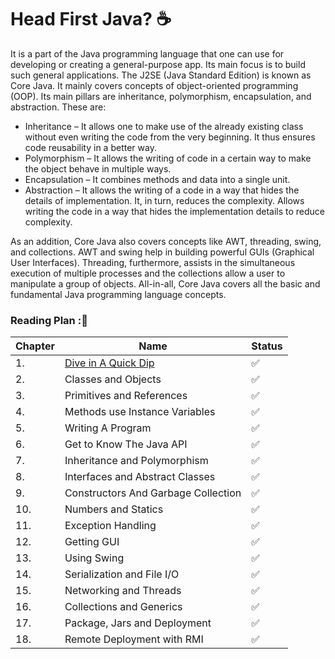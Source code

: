 # Head First Java? ☕ 
It is a part of the Java programming language that one can use for developing or creating a general-purpose app. 
Its main focus is to build such general applications. The J2SE (Java Standard Edition) is known as Core Java. 
It mainly covers concepts of object-oriented programming (OOP). Its main pillars are inheritance, polymorphism, encapsulation, and abstraction. 
These are:

 - Inheritance – It allows one to make use of the already existing class without even writing the code from the very beginning. It thus ensures code reusability in a better way.
 - Polymorphism – It allows the writing of code in a certain way to make the object behave in multiple ways.
 - Encapsulation – It combines methods and data into a single unit.
 - Abstraction – It allows the writing of a code in a way that hides the details of implementation. It, in turn, reduces the complexity. Allows writing the code in a way that hides the 
 implementation details to reduce complexity.
 
As an addition, Core Java also covers concepts like AWT, threading, swing, and collections. AWT and swing help in building powerful GUIs (Graphical User Interfaces). 
Threading, furthermore, assists in the simultaneous execution of multiple processes and the collections allow a user to manipulate a group of objects. All-in-all, 
Core Java covers all the basic and fundamental Java programming language concepts.


### Reading Plan :📑
 
|Chapter|Name|Status|
|--|----|---------|
|1.|[Dive in A Quick Dip](link)|✅|
|2.|Classes and Objects|✅|
|3.|Primitives and References|✅|
|4.|Methods use Instance Variables|✅|
|5.|Writing A Program |✅|
|6.|Get to Know The Java API|✅|
|7.|Inheritance and Polymorphism|✅|
|8.|Interfaces and Abstract Classes|✅|
|9.|Constructors And Garbage Collection|✅|
|10.|Numbers and Statics|✅|
|11.|Exception Handling|✅|
|12.|Getting GUI|✅|
|13.|Using Swing|✅|
|14.|Serialization and File I/O|✅|
|15.|Networking and Threads|✅|
|16.|Collections and Generics|✅|
|17.|Package, Jars and Deployment|✅|
|18.|Remote Deployment with RMI|✅|
